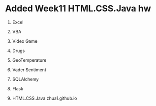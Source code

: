 # Added Week11 HTML.CSS.Java hw

1. Excel

2. VBA

3. Video Game

4. Drugs

5. GeoTemperature

6. Vader Sentiment

7. SQLAlchemy

8. Flask

9. HTML.CSS.Java zhua1.github.io
